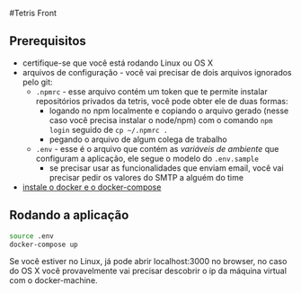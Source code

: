 #Tetris Front

## Prerequisitos

- certifique-se que você está rodando Linux ou OS X
- arquivos de configuração - você vai precisar de dois arquivos ignorados pelo git:
    - `.npmrc` - esse arquivo contém um token que te permite instalar repositórios privados da tetris, você pode obter ele de duas formas:
        - logando no npm localmente e copiando o arquivo gerado (nesse caso você precisa instalar o node/npm) com o comando `npm login` seguido de `cp ~/.npmrc .`
        - pegando o arquivo de algum colega de trabalho
    - `.env` - esse é o arquivo que contém as _variáveis de ambiente_ que configuram a aplicação, ele segue o modelo do `.env.sample` 
        - se precisar usar as funcionalidades que enviam email, você vai precisar pedir os valores do SMTP a alguém do time
- [instale o docker e o docker-compose](https://docs.docker.com/)

## Rodando a aplicação

```sh
source .env
docker-compose up
```

Se você estiver no Linux, já pode abrir localhost:3000 no browser, no caso do OS X você provavelmente vai precisar descobrir o ip da máquina virtual com o docker-machine.